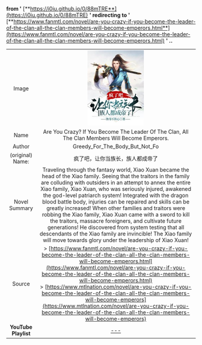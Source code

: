 <meta charset="UTF-8">

<meta name="viewport" content="width=device-width, initial-scale=1.0">

<meta http-equiv="refresh" content="5;url=https://www.fanmtl.com/novel/are-you-crazy-if-you-become-the-leader-of-the-clan-all-the-clan-members-will-become-emperors.html">

**from '** [**https://i0iu.github.io/0/88mTRE**](https://i0iu.github.io/0/88mTRE) **' redirecting to '** [**https://www.fanmtl.com/novel/are-you-crazy-if-you-become-the-leader-of-the-clan-all-the-clan-members-will-become-emperors.html**](https://www.fanmtl.com/novel/are-you-crazy-if-you-become-the-leader-of-the-clan-all-the-clan-members-will-become-emperors.html) **' ..**


|||
| :---: | :---: |
| Image | <img src="cover.jpg" height=200px> |
| Name | Are You Crazy? If You Become The Leader Of The Clan, All The Clan Members Will Become Emperors. |
| Author | Greedy_For_The_Body_But_Not_Fo |
| (original) Name: | 疯了吧，让你当族长，族人都成帝了 |
| Novel Summary | Traveling through the fantasy world, Xiao Xuan became the head of the Xiao family. Seeing that the traitors in the family are colluding with outsiders in an attempt to annex the entire Xiao family, Xiao Xuan, who was seriously injured, awakened the god-level patriarch system! Integrated with the dragon blood battle body, injuries can be repaired and skills can be greatly increased! When other families and traitors were robbing the Xiao family, Xiao Xuan came with a sword to kill the traitors, massacre foreigners, and cultivate future generations! He discovered from system testing that all descendants of the Xiao family are invincible! The Xiao family will move towards glory under the leadership of Xiao Xuan! |
| Source | > [https://www.fanmtl.com/novel/are-you-crazy-if-you-become-the-leader-of-the-clan-all-the-clan-members-will-become-emperors.html](https://www.fanmtl.com/novel/are-you-crazy-if-you-become-the-leader-of-the-clan-all-the-clan-members-will-become-emperors.html)<br>> [https://www.mtlnation.com/novel/are-you-crazy-if-you-become-the-leader-of-the-clan-all-the-clan-members-will-become-emperors](https://www.mtlnation.com/novel/are-you-crazy-if-you-become-the-leader-of-the-clan-all-the-clan-members-will-become-emperors) |
| **YouTube Playlist** | [---](---) |

